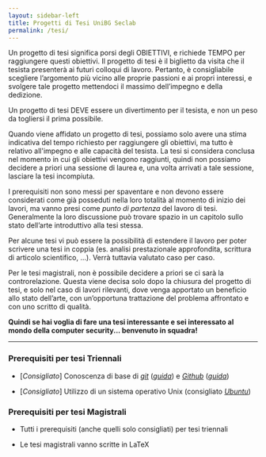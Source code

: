 ```yaml
---
layout: sidebar-left
title: Progetti di Tesi UniBG Seclab
permalink: /tesi/
---
```


Un progetto di tesi significa porsi degli OBIETTIVI, e richiede TEMPO per
raggiungere questi obiettivi. Il progetto di tesi è il biglietto da visita che
il tesista presenterà ai futuri colloqui di lavoro. Pertanto, è consigliabile
scegliere l’argomento più vicino alle proprie passioni e ai propri interessi, e
svolgere tale progetto mettendoci il massimo dell’impegno e della dedizione.

Un progetto di tesi DEVE essere un divertimento per il tesista, e non un peso
da togliersi il prima possibile.

Quando viene affidato un progetto di tesi, possiamo solo avere una stima
indicativa del tempo richiesto per raggiungere gli obiettivi, ma tutto è
relativo all'impegno e alle capacità del tesista.  La tesi si considera
conclusa nel momento in cui gli obiettivi vengono raggiunti, quindi non
possiamo decidere a priori una sessione di laurea e, una volta arrivati a tale
sessione, lasciare la tesi incompiuta.

I prerequisiti non sono messi per spaventare e non devono essere considerati
come già posseduti nella loro totalità al momento di inizio dei lavori, ma
vanno presi come *punto di partenza* del lavoro di tesi.  Generalmente la loro
discussione può trovare spazio in un capitolo sullo stato dell’arte
introduttivo alla tesi stessa.

Per alcune tesi vi può essere la possibilità di estendere il lavoro per poter
scrivere una tesi in coppia (es. analisi prestazionale approfondita, scrittura
di articolo scientifico, ...). Verrà tuttavia valutato caso per caso.

Per le tesi magistrali, non è possibile decidere a priori se ci sarà la
controrelazione. Questa viene decisa solo dopo la chiusura del progetto di
tesi, e solo nel caso di lavori rilevanti, dove venga apportato un beneficio
allo stato dell’arte, con un’opportuna trattazione del problema affrontato e
con uno scritto di qualità.

**Quindi se hai voglia di fare una tesi interessante e sei interessato al mondo
della computer security... benvenuto in squadra!**

--------------------------------------------------------------------------------

### Prerequisiti per tesi Triennali

* [*Consigliato*] Conoscenza di base di [*git*](https://git-scm.com)
  ([*guida*](https://try.github.io)) e [*Github*](https://github.com)
  ([*guida*](http://html5today.it/tutorial/github-guida-per-principianti-per-contribuire-ad-un-progetto/))

* [*Consigliato*] Utilizzo di un sistema operativo Unix (consigliato
  [*Ubuntu*](http://tour.ubuntu.com/en/))

### Prerequisiti per tesi Magistrali

* Tutti i prerequisiti (anche quelli solo consigliati) per tesi triennali

* Le tesi magistrali vanno scritte in LaTeX
